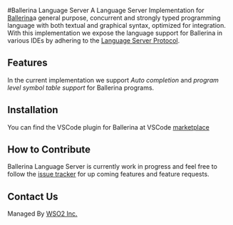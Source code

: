#Ballerina Language Server
A Language Server Implementation for [Ballerina](https://ballerinalang.org/)a general purpose, concurrent and strongly typed programming language with both textual and graphical syntax, optimized for integration. With this implementation we expose the language support for Ballerina in various IDEs by adhering to the [Language Server Protocol](https://github.com/Microsoft/language-server-protocol).

## Features
In the current implementation we support _Auto completion_ and _program level symbol table support_ for Ballerina programs.

## Installation
You can find the VSCode plugin for Ballerina at VSCode [marketplace](https://marketplace.visualstudio.com/items?itemName=WSO2.Ballerina)

## How to Contribute
Ballerina Language Server is currently work in progress and feel free to follow the [issue tracker](https://github.com/ballerinalang/language-server/issues) for up coming features and feature requests.

## Contact Us
Managed By [WSO2 Inc.](https://wso2.com/)